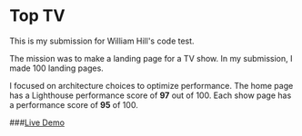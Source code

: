 # Top TV

This is my submission for William Hill's code test.

The mission was to make a landing page for a TV show. In my submission, I made 100 landing pages.

I focused on architecture choices to optimize performance. The home page has a Lighthouse performance score of **97** out of 100. Each show page has a performance score of **95** of 100.

###[Live Demo](https://eloquent-neumann-edd10e.netlify.app/)
